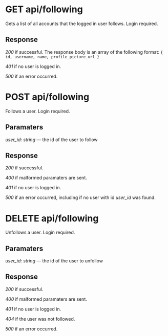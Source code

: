 # GET api/following

Gets a list of all accounts that the logged in user follows. Login required.

## Response

_200_ if successful. The response body is an array of the following format: `{ id, username, name, profile_picture_url }`

_401_ if no user is logged in.

_500_ if an error occurred.

# POST api/following

Follows a user. Login required.

## Paramaters

_user_id: string_ — the id of the user to follow

## Response

_200_ if successful.

_400_ if malformed paramaters are sent.

_401_ if no user is logged in.

_500_ if an error occurred, including if no user with id _user_id_ was found.

# DELETE api/following

Unfollows a user. Login required.

## Paramaters

_user_id: string_ — the id of the user to unfollow

## Response

_200_ if successful.

_400_ if malformed paramaters are sent.

_401_ if no user is logged in.

_404_ if the user was not followed.

_500_ if an error occurred.
